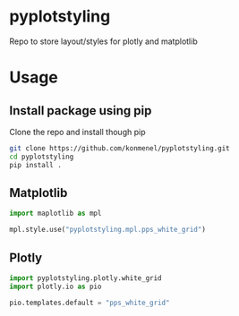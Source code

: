 # pyplotstyling
Repo to store layout/styles for plotly and matplotlib

# Usage
## Install package using pip
Clone the repo and install though pip
```bash
git clone https://github.com/konmenel/pyplotstyling.git
cd pyplotstyling
pip install .
```

## Matplotlib
```python
import maplotlib as mpl

mpl.style.use("pyplotstyling.mpl.pps_white_grid")
```

## Plotly
```python
import pyplotstyling.plotly.white_grid
import plotly.io as pio

pio.templates.default = "pps_white_grid"
```
